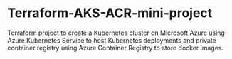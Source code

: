 # Terraform-AKS-ACR-mini-project
Terraform project to create a Kubernetes cluster on Microsoft Azure using Azure Kubernetes Service to host Kubernetes deployments and private container registry using Azure Container Registry to store docker images.
